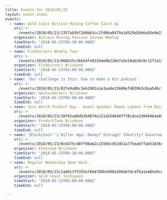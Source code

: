 ```yaml
---
title: Events for 2018/05/23
layout: event-index
events:
  - name: Gold Coast Bitcoin Mining Coffee Catch Up
    uri: >-
      /events/2018/05/23/2357ab5bf2d6bb3cc2fd66a8479a1d529a5bb6a93e9e230e9dc3fc79fc2e6dd3
    organizer: Bitcoin Mining Passive Income Meetup
    timeStart: '2018-05-23T00:30:00.000Z'
    timeEnd: null
  - name: Fishburners Weekly Tour
    uri: >-
      /events/2018/05/23/666b25c3bb54fe83264e8b228e7a5e18ab20c8c12f2a13160fa7c86564f4afc8
    organizer: Fishburners Brisbane
    timeStart: '2018-05-23T03:00:00.000Z'
    timeEnd: null
  - name: 'Our challenge is this: how to make a hit podcast'
    uri: >-
      /events/2018/05/23/02fe9a0bc3eb2982a1e3aa8e15608efd83963c8aa5d6cff78f48501e57b5b253
    organizer: Hacks/Hackers Brisbane
    timeStart: '2018-05-23T08:00:00.000Z'
    timeEnd: null
  - name: Join World Product Day - Guest Speaker Rowan Lamont from Designworks
    uri: >-
      /events/2018/05/23/38fb5ad8d6364074e121da54644ff78cdce249404b4a84473ab55a8320715cb0
    organizer: ProductTank Brisbane
    timeStart: '2018-05-23T08:00:00.000Z'
    timeEnd: null
  - name: 'Blockchain''s Killer App: Money? Storage? Identity? Governance? Kitties?'
    uri: >-
      /events/2018/05/23/0c6475cd8ff98ab2c15504cd52db1a775eabffab51636ccdcfe74a0585188f90
    organizer: Ethereum Brisbane
    timeStart: '2018-05-23T08:20:00.000Z'
    timeEnd: null
  - name: Regular Wednesday Open Hack.
    uri: >-
      /events/2018/05/23/2ad61375355e76b4789b3498a599a674cdf6a1e485e9ce7bd5acb355c6eadaad
    organizer: Gold Coast Techspace
    timeStart: '2018-05-23T09:00:00.000Z'
    timeEnd: null

---
```

